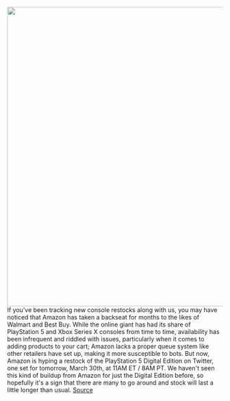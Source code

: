 <img src='https://cdn.vox-cdn.com/thumbor/2Y72M9pl5gAwmxYB26qOevg-kyc=/0x0:2040x1360/1200x800/filters:focal(857x517:1183x843)/cdn.vox-cdn.com/uploads/chorus_image/image/70685481/vpavic_4278_20201030_0234.0.jpg' width='700px' /><br/>
If you've been tracking new console restocks along with us, you may have noticed that Amazon has taken a backseat for months to the likes of Walmart and Best Buy. While the online giant has had its share of PlayStation 5 and Xbox Series X consoles from time to time, availability has been infrequent and riddled with issues, particularly when it comes to adding products to your cart; Amazon lacks a proper queue system like other retailers have set up, making it more susceptible to bots. But now, Amazon is hyping a restock of the PlayStation 5 Digital Edition on Twitter, one set for tomorrow, March 30th, at 11AM ET / 8AM PT. We haven't seen this kind of buildup from Amazon for just the Digital Edition before, so hopefully it's a sign that there are many to go around and stock will last a little longer than usual.
<a href='https://www.theverge.com/2022/3/29/23001255/sony-playstation-5-ps5-digital-edition-amazon-prime-console-restock-availability-price-check'> Source <a/>